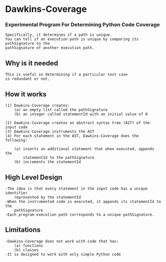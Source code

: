 Dawkins-Coverage
===========

### Experimental Program For Determining Python Code Coverage
    Specifically, it determines if a path is unique.
    You can tell if an execution path is unique by comparing its pathSignature to the
    pathSignature of another execution path. 


## Why is it needed
    This is useful in determining if a particular test case
    is redundant or not.

## How it works
    (1) Dawkins-Coverage creates:
        (a) an empty list called the pathSignature
        (b) an integer called statementId with an initial value of 0

    (2) Dawkins-Coverage creates an abstract syntax tree (AST) of the input code
    (3) Dawkins-Coverage instruments the AST
    (4) For each statement in the AST, Dawkins-Coverage does the following:
        
        (a) inserts an additional statement that when executed, appends the 
            statementId to the pathSignature
        (b) increments the statementId


## High Level Design 
    -The idea is that every statement in the input code has a unique identifier 
        represented by the statementId
    -When the instrumented code is executed, it appends its statementId to the 
        pathSignature
    -Each program execution path corresponds to a unique pathSignature.


## Limitations
    -Dawkins-Coverage does not work with code that has:
        (a) functions
        (b) classes
    -It is designed to work with only simple Python code
    


